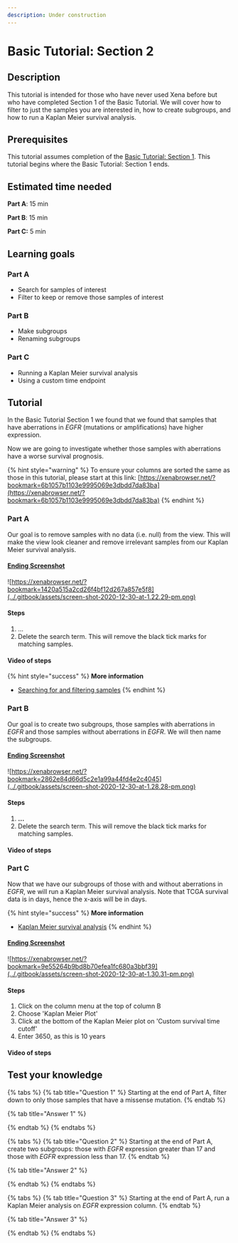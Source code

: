 ```yaml
---
description: Under construction
---
```


# Basic Tutorial: Section 2

## Description

This tutorial is intended for those who have never used Xena before but who have completed Section 1 of the Basic Tutorial. We will cover how to filter to just the samples you are interested in, how to create subgroups, and how to run a Kaplan Meier survival analysis.

## Prerequisites

This tutorial assumes completion of the [Basic Tutorial: Section 1](basic-tutorial-section-1.md). This tutorial begins where the Basic Tutorial: Section 1 ends.

## Estimated time needed

**Part A**: 15 min

**Part B**: 15 min

**Part C:** 5 min

## Learning goals

### Part A

* Search for samples of interest
* Filter to keep or remove those samples of interest

### Part B

* Make subgroups
* Renaming subgroups

### Part C

* Running a Kaplan Meier survival analysis
* Using a custom time endpoint

## Tutorial

In the Basic Tutorial Section 1 we found that we found that samples that have aberrations in _EGFR_ \(mutations or amplifications\) have higher expression.

Now we are going to investigate whether those samples with aberrations have a worse survival prognosis.

{% hint style="warning" %}
To ensure your columns are sorted the same as those in this tutorial, please start at this link: [https://xenabrowser.net/?bookmark=6b1057b1103e9995069e3dbdd7da83ba](https://xenabrowser.net/?bookmark=6b1057b1103e9995069e3dbdd7da83ba)
{% endhint %}

### Part A

Our goal is to remove samples with no data \(i.e. null\) from the view. This will make the view look cleaner and remove irrelevant samples from our Kaplan Meier survival analysis.

#### [Ending Screenshot](https://xenabrowser.net/?bookmark=1420a515a2cd26f4bf12d267a857e5f8)

![https://xenabrowser.net/?bookmark=1420a515a2cd26f4bf12d267a857e5f8](../.gitbook/assets/screen-shot-2020-12-30-at-1.22.29-pm.png)

#### Steps

1. ... 
2. Delete the search term. This will remove the black tick marks for matching samples.

#### Video of steps

{% hint style="success" %}
**More information**

* [Searching for and filtering samples](../overview-of-features/filter-and-subgrouping.md)
{% endhint %}

### Part B

Our goal is to create two subgroups, those samples with aberrations in _EGFR_ and those samples without aberrations in _EGFR_. We will then name the subgroups.

#### [Ending Screenshot](https://xenabrowser.net/?bookmark=2862e84d66d5c2e1a99a44fd4e2c4045)

![https://xenabrowser.net/?bookmark=2862e84d66d5c2e1a99a44fd4e2c4045](../.gitbook/assets/screen-shot-2020-12-30-at-1.28.28-pm.png)

#### Steps

1. **...**
2. Delete the search term. This will remove the black tick marks for matching samples.

#### Video of steps

### Part C

Now that we have our subgroups of those with and without aberrations in _EGFR_, we will run a Kaplan Meier survival analysis. Note that TCGA survival data is in days, hence the x-axis will be in days.

{% hint style="success" %}
**More information**

* [Kaplan Meier survival analysis](../overview-of-features/kaplan-meier-plots.md)
{% endhint %}

#### [Ending Screenshot](https://xenabrowser.net/?bookmark=9e55264b9bd8b70efea1fc680a3bbf39)

![https://xenabrowser.net/?bookmark=9e55264b9bd8b70efea1fc680a3bbf39](../.gitbook/assets/screen-shot-2020-12-30-at-1.30.31-pm.png)

#### Steps

1. Click on the column menu at the top of column B
2. Choose 'Kaplan Meier Plot'
3. Click at the bottom of the Kaplan Meier plot on 'Custom survival time cutoff'
4. Enter 3650, as this is 10 years

#### Video of steps

## Test your knowledge

{% tabs %}
{% tab title="Question 1" %}
Starting at the end of Part A, filter down to only those samples that have a missense mutation.
{% endtab %}

{% tab title="Answer 1" %}

{% endtab %}
{% endtabs %}

{% tabs %}
{% tab title="Question 2" %}
Starting at the end of Part A, create two subgroups: those with _EGFR_ expression greater than 17 and those with _EGFR_ expression less than 17.
{% endtab %}

{% tab title="Answer 2" %}

{% endtab %}
{% endtabs %}

{% tabs %}
{% tab title="Question 3" %}
Starting at the end of Part A, run a Kaplan Meier analysis on _EGFR_ expression column.
{% endtab %}

{% tab title="Answer 3" %}

{% endtab %}
{% endtabs %}

